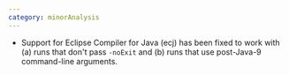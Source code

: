 ```yaml
---
category: minorAnalysis
---
```

* Support for Eclipse Compiler for Java (ecj) has been fixed to work with (a) runs that don't pass `-noExit` and (b) runs that use post-Java-9 command-line arguments.
